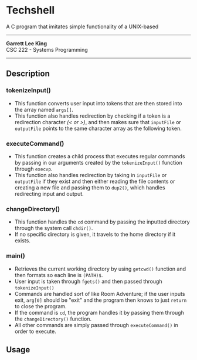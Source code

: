 # Techshell 

A C program that imitates simple functionality of a UNIX-based 

***

**Garrett Lee King**\
CSC 222 - Systems Programming

***

## Description

### **tokenizeInput()**
- This function converts user input into tokens that 
are then stored into the array named ```args[]```.
- This function also handles redirection by checking if a token is 
a redirection character *(< or >)*, and then makes sure that
```inputFile``` or ```outputFile``` points to the same character array
as the following token. 

### **executeCommand()**
- This function creates a child process that executes regular commands by passing in 
our arguments created by the ```tokenizeInput()``` function through ```execvp```.
- This function also handles redirection by taking in ```inputFile``` or ```outputFile```
if they exist and then either reading the file contents or creating a new file and passing them to 
```dup2()```, which handles redirecting input and output.

### **changeDirectory()**
- This function handles the ```cd``` command by passing the inputted directory through
the system call ```chdir()```.
- If no specific directory is given, it travels to the home directory if it exists.

### **main()**

- Retrieves the current working directory by using ```getcwd()``` function and then 
formats so each line is ```(PATH)$```.
- User input is taken through ```fgets()``` and then passed through ```tokenizeInput()```
- Commands are handled sort of like Room Adventure; if the user inputs exit, ```arg[0]``` should be "exit" and 
the program then knows to just ```return``` to close the program. 
- If the command is ```cd```, the program handles it
by passing them through the ```changeDirectory()``` function. 
- All other commands are simply passed
through ```executeCommand()``` in order to execute.

## Usage

